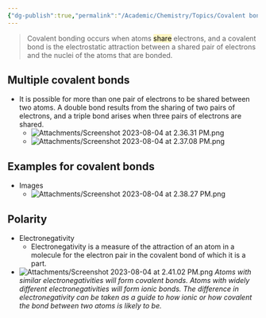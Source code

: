 ```yaml
---
{"dg-publish":true,"permalink":"/Academic/Chemistry/Topics/Covalent bonding/"}
---
```


>Covalent bonding occurs when atoms <mark style="background: #FFF3A3A6;">share</mark> electrons, and a covalent bond is the electrostatic attraction between a shared pair of electrons and the nuclei of the atoms that are bonded.

## Multiple covalent bonds
- It is possible for more than one pair of electrons to be shared between two atoms. A double bond results from the sharing of two pairs of electrons, and a triple bond arises when three pairs of electrons are shared.
	- ![Attachments/Screenshot 2023-08-04 at 2.36.31 PM.png](/img/user/Attachments/Screenshot%202023-08-04%20at%202.36.31%20PM.png)
	- ![Attachments/Screenshot 2023-08-04 at 2.37.08 PM.png](/img/user/Attachments/Screenshot%202023-08-04%20at%202.37.08%20PM.png)

## Examples for covalent bonds
- Images
	- ![Attachments/Screenshot 2023-08-04 at 2.38.27 PM.png](/img/user/Attachments/Screenshot%202023-08-04%20at%202.38.27%20PM.png)

## Polarity
- Electronegativity
	- Electronegativity is a measure of the attraction of an atom in a molecule for the electron pair in the covalent bond of which it is a part.
- ![Attachments/Screenshot 2023-08-04 at 2.41.02 PM.png](/img/user/Attachments/Screenshot%202023-08-04%20at%202.41.02%20PM.png)
*Atoms with similar electronegativities will form covalent bonds. Atoms with widely different electronegativities will form ionic bonds. The difference in electronegativity can be taken as a guide to how ionic or how covalent the bond between two atoms is likely to be.*


